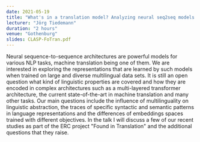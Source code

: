 ```yaml
---
date: 2021-05-19
title: "What's in a translation model? Analyzing neural seq2seq models and the representations they learn"
lecturer: "Jörg Tiedemann"
duration: "2 hours"
venue: "Gothenburg"
slides: CLASP-FoTran.pdf 
---
```

Neural sequence-to-sequence architectures are powerful models for various NLP tasks, machine translation being one of them. We are interested in exploring the representations that are learned by such models when trained on large and diverse multilingual data sets. It is still an open question what kind of linguistic properties are covered and how they are encoded in complex architectures such as a multi-layered transformer architecture, the current state-of-the-art in machine translation and many other tasks. Our main questions include the influence of multilinguality on linguistic abstraction, the traces of specific syntactic and semantic patterns in language representations and the differences of embeddings spaces trained with different objectives. In the talk I will discuss a few of our recent studies as part of the ERC project "Found in Translation" and the additional questions that they raise.

